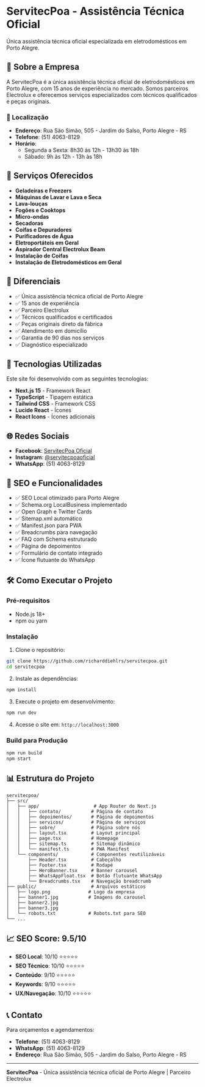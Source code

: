 # ServitecPoa - Assistência Técnica Oficial

Única assistência técnica oficial especializada em eletrodomésticos em Porto Alegre.

## 🏢 Sobre a Empresa

A ServitecPoa é a única assistência técnica oficial de eletrodomésticos em Porto Alegre, com 15 anos de experiência no mercado. Somos parceiros Electrolux e oferecemos serviços especializados com técnicos qualificados e peças originais.

### 📍 Localização
- **Endereço**: Rua São Simão, 505 - Jardim do Salso, Porto Alegre - RS
- **Telefone**: (51) 4063-8129
- **Horário**: 
  - Segunda a Sexta: 8h30 às 12h - 13h30 às 18h
  - Sábado: 9h às 12h - 13h às 18h

## 🔧 Serviços Oferecidos

- **Geladeiras e Freezers**
- **Máquinas de Lavar e Lava e Seca**
- **Lava-louças**
- **Fogões e Cooktops**
- **Micro-ondas**
- **Secadoras**
- **Coifas e Depuradores**
- **Purificadores de Água**
- **Eletroportáteis em Geral**
- **Aspirador Central Electrolux Beam**
- **Instalação de Coifas**
- **Instalação de Eletrodomésticos em Geral**

## 🌟 Diferenciais

- ✅ Única assistência técnica oficial de Porto Alegre
- ✅ 15 anos de experiência
- ✅ Parceiro Electrolux
- ✅ Técnicos qualificados e certificados
- ✅ Peças originais direto da fábrica
- ✅ Atendimento em domicílio
- ✅ Garantia de 90 dias nos serviços
- ✅ Diagnóstico especializado

## 🚀 Tecnologias Utilizadas

Este site foi desenvolvido com as seguintes tecnologias:

- **Next.js 15** - Framework React
- **TypeScript** - Tipagem estática
- **Tailwind CSS** - Framework CSS
- **Lucide React** - Ícones
- **React Icons** - Ícones adicionais

## 🌐 Redes Sociais

- **Facebook**: [ServitecPoa Oficial](https://www.facebook.com/profile.php?id=61561994063751)
- **Instagram**: [@servitecpoaoficial](https://www.instagram.com/servitecpoaoficial)
- **WhatsApp**: (51) 4063-8129

## 📱 SEO e Funcionalidades

- ✅ SEO Local otimizado para Porto Alegre
- ✅ Schema.org LocalBusiness implementado
- ✅ Open Graph e Twitter Cards
- ✅ Sitemap.xml automático
- ✅ Manifest.json para PWA
- ✅ Breadcrumbs para navegação
- ✅ FAQ com Schema estruturado
- ✅ Página de depoimentos
- ✅ Formulário de contato integrado
- ✅ Ícone flutuante do WhatsApp

## 🛠️ Como Executar o Projeto

### Pré-requisitos
- Node.js 18+ 
- npm ou yarn

### Instalação

1. Clone o repositório:
```bash
git clone https://github.com/richarddiehlrs/servitecpoa.git
cd servitecpoa
```

2. Instale as dependências:
```bash
npm install
```

3. Execute o projeto em desenvolvimento:
```bash
npm run dev
```

4. Acesse o site em: `http://localhost:3000`

### Build para Produção

```bash
npm run build
npm start
```

## 📊 Estrutura do Projeto

```
servitecpoa/
├── src/
│   ├── app/                    # App Router do Next.js
│   │   ├── contato/           # Página de contato
│   │   ├── depoimentos/       # Página de depoimentos
│   │   ├── servicos/          # Página de serviços
│   │   ├── sobre/             # Página sobre nós
│   │   ├── layout.tsx         # Layout principal
│   │   ├── page.tsx           # Homepage
│   │   ├── sitemap.ts         # Sitemap dinâmico
│   │   └── manifest.ts        # PWA Manifest
│   └── components/            # Componentes reutilizáveis
│       ├── Header.tsx         # Cabeçalho
│       ├── Footer.tsx         # Rodapé
│       ├── HeroBanner.tsx     # Banner carousel
│       ├── WhatsAppFloat.tsx  # Botão flutuante WhatsApp
│       └── Breadcrumbs.tsx    # Navegação breadcrumb
├── public/                    # Arquivos estáticos
│   ├── logo.png              # Logo da empresa
│   ├── banner1.jpg           # Imagens do carousel
│   ├── banner2.jpg
│   ├── banner3.jpg
│   └── robots.txt            # Robots.txt para SEO
└── ...
```

## 📈 SEO Score: 9.5/10

- **SEO Local**: 10/10 ⭐⭐⭐⭐⭐
- **SEO Técnico**: 10/10 ⭐⭐⭐⭐⭐
- **Conteúdo**: 9/10 ⭐⭐⭐⭐⭐
- **Keywords**: 9/10 ⭐⭐⭐⭐⭐
- **UX/Navegação**: 10/10 ⭐⭐⭐⭐⭐

## 📞 Contato

Para orçamentos e agendamentos:
- **Telefone**: (51) 4063-8129
- **WhatsApp**: (51) 4063-8129
- **Endereço**: Rua São Simão, 505 - Jardim do Salso, Porto Alegre - RS

---

**ServitecPoa** - Única assistência técnica oficial de Porto Alegre | Parceiro Electrolux